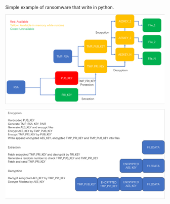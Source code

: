 Simple example of ransomware that write in python.

![IMG_0](./img/IMG_0.png)

![IMG_1](./img/IMG_1.png)